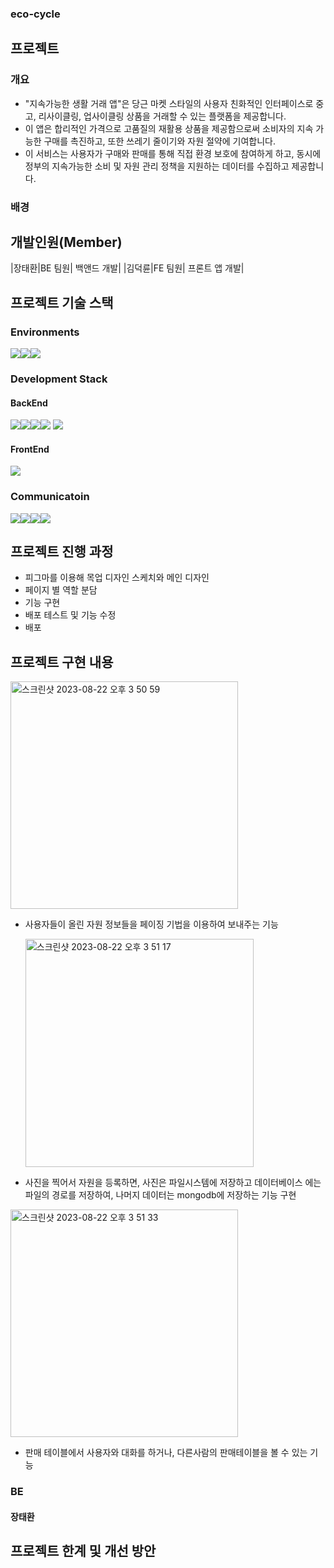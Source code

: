 ### eco-cycle
## 프로젝트 
### 개요
- "지속가능한 생활 거래 앱"은 당근 마켓 스타일의 사용자 친화적인 인터페이스로 중고, 리사이클링, 업사이클링 상품을 거래할 수 있는 플랫폼을 제공합니다.
- 이 앱은 합리적인 가격으로 고품질의 재활용 상품을 제공함으로써 소비자의 지속 가능한 구매를 촉진하고, 또한 쓰레기 줄이기와 자원 절약에 기여합니다.
- 이 서비스는 사용자가 구매와 판매를 통해 직접 환경 보호에 참여하게 하고, 동시에 정부의 지속가능한 소비 및 자원 관리 정책을 지원하는 데이터를 수집하고 제공합니다.

### 배경

## 개발인원(Member)
|장태환|BE 팀원| 백앤드 개발|
|김덕륜|FE 팀원| 프론트 앱 개발|


## 프로젝트 기술 스택
### Environments
<img src="https://img.shields.io/badge/intellij-000000?style=for-the-badge&logo=intellijidea&logoColor=white"><img src="https://img.shields.io/badge/git-F05032?style=for-the-badge&logo=git&logoColor=white"><img src="https://img.shields.io/badge/github-181717?style=for-the-badge&logo=github&logoColor=white">

### Development Stack
#### BackEnd

<img src="https://img.shields.io/badge/springboot-6DB33F?style=for-the-badge&logo=springboot&logoColor=white"><img src="https://img.shields.io/badge/springsecurity-6DB33F?style=for-the-badge&logo=springsecurity&logoColor=white"><img src="https://img.shields.io/badge/ubuntu-E95420?style=for-the-badge&logo=ubuntu&logoColor=white"><img src="https://img.shields.io/badge/mysql-4479A1?style=for-the-badge&logo=mysql&logoColor=white">
<img src="https://img.shields.io/badge/mongodb-47A248?style=for-the-badge&logo=mongodb&logoColor=white">

#### FrontEnd
<img src="https://img.shields.io/badge/flutter-02569B?style=for-the-badge&logo=flutter&logoColor=white">

### Communicatoin
<img src="https://img.shields.io/badge/git-F05032?style=for-the-badge&logo=git&logoColor=white"><img src="https://img.shields.io/badge/github-181717?style=for-the-badge&logo=github&logoColor=white"><img src="https://img.shields.io/badge/notion-000000?style=for-the-badge&logo=notion&logoColor=white"><img src="https://img.shields.io/badge/Discord-5865F2?style=for-the-badge&logo=Discord&logoColor=white">

## 프로젝트 진행 과정
- 피그마를 이용해 목업 디자인 스케치와 메인 디자인 
- 페이지 별 역할 분담
- 기능 구현
- 배포 테스트 및 기능 수정
- 배포

## 프로젝트 구현 내용

  <img width="364" alt="스크린샷 2023-08-22 오후 3 50 59" src="https://github.com/Taehwan2/eco-cycle/assets/97010824/3fc5e77f-4edc-44e9-b318-c14b6ece3e4b">

- 사용자들이 올린 자원 정보들을 페이징 기법을 이용하여 보내주는 기능

  <img width="365" alt="스크린샷 2023-08-22 오후 3 51 17" src="https://github.com/Taehwan2/eco-cycle/assets/97010824/d6dcea06-d006-4830-a5a8-025a7e229ff4">

- 사진을 찍어서 자원을 등록하면, 사진은 파일시스템에 저장하고 데이터베이스 에는 파일의 경로를 저장하여, 나머지 데이터는 mongodb에 저장하는 기능 구현
  
<img width="364" alt="스크린샷 2023-08-22 오후 3 51 33" src="https://github.com/Taehwan2/eco-cycle/assets/97010824/63396e0a-3f6f-44b0-9f25-e5720ad16b1d">

- 판매 테이블에서 사용자와 대화를 하거나, 다른사람의 판매테이블을 볼 수 있는 기능

### BE
#### 장태환
## 프로젝트 한계 및 개선 방안


  

